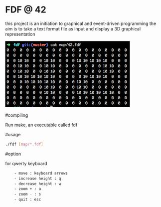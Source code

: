 # FDF @ 42

this project is an initiation to graphical and event-driven programming
the aim is to take a text format file as input and display a 3D graphical representation

![Alt text](./screen.png?raw=true "Map 42")

#compiling

Run make, an executable called fdf

#usage
```sh
./fdf [map/*.fdf]
```

#option

for qwerty keyboard
```sh
	- move : keyboard arrows
	- increase height : q
	- decrease height : w
	- zoom + : a
	- zoom - : s
	- quit : esc
```
